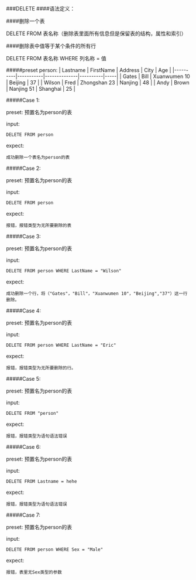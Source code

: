 ###DELETE 
####语法定义： 

####删除一个表

DELETE FROM 表名称（删除表里面所有信息但是保留表的结构，属性和索引）

####删除表中值等于某个条件的所有行

DELETE FROM 表名称 WHERE 列名称 = 值

#####preset person:
| Lastname | FirstName | Address      | City     | Age |
|----------|-----------|--------------|----------|-----|
| Gates    | Bill      | Xuanwumen 10 | Beijing  | 37  |
| Wilson   | Fred      | Zhongshan 23 | Nanjing  | 48  |
| Andy     | Brown     | Nanjing 51   | Shanghai | 25  |

#####Case 1:

preset: 预置名为person的表

input:

```
DELETE FROM person
```
expect:
```
成功删除一个表名为person的表
```

#####Case 2:

preset: 预置名为person的表

input:

```
DELETE FROM person
```
expect:
```
报错，报错类型为无所要删除的表
```

#####Case 3:

preset: 预置名为person的表

input:

```
DELETE FROM person WHERE LastName = "Wilson"
```
expect:
```
成功删除一个行，将（"Gates"，"Bill"，"Xuanwumen 10"，"Beijing","37"）这一行删除。
```


#####Case 4:

preset: 预置名为person的表

input:

```	
DELETE FROM person WHERE LastName = "Eric"
```
expect:
```
报错，报错类型为无所要删除的行。
```

#####Case 5:

preset: 预置名为person的表

input:

```
DELETE FROM "person"
```
expect:
```
报错，报错类型为语句语法错误
```

#####Case 6:

preset: 预置名为person的表

input:
```
DELETE FROM Lastname = hehe
```
expect:
```
报错，报错类型为语句语法错误
```

#####Case 7:

preset: 预置名为person的表

input:
```
DELETE FROM person WHERE Sex = "Male"
```
expect:
```
报错，表里无Sex类型的参数
```
